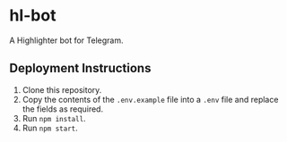 # hl-bot
A Highlighter bot for Telegram.

## Deployment Instructions
1. Clone this repository.
2. Copy the contents of the `.env.example` file into a `.env` file and replace the fields as required.
3. Run `npm install`.
4. Run `npm start`.
